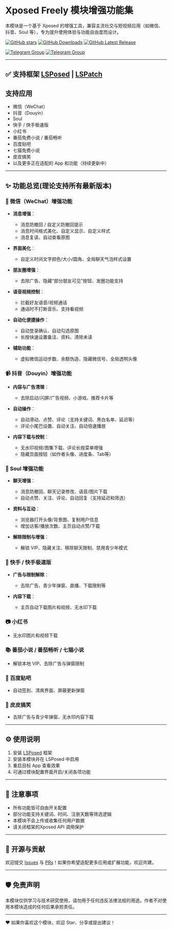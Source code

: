 # Xposed Freely 模块增强功能集

本模块是一个基于 Xposed 的增强工具，兼容主流社交与短视频应用（如微信、抖音、Soul 等），专为提升使用体验与功能自由度而设计。


[![GitHub stars](https://img.shields.io/github/stars/Xposed-Modules-Repo/me.build?label=stars)](https://github.com/Xposed-Modules-Repo/me.build/stargazers)
[![GitHub Downloads](https://img.shields.io/github/downloads/Xposed-Modules-Repo/me.build/total?label=Downloads)](https://github.com/Xposed-Modules-Repo/me.build/releases)
[![GitHub Latest Release](https://img.shields.io/github/v/release/Xposed-Modules-Repo/me.build)](https://github.com/Xposed-Modules-Repo/me.build/releases/latest)

[![Telegram Group](https://img.shields.io/badge/Freely用户交流群-群组-blue.svg?logo=qq)](https://qm.qq.com/cgi-bin/qm/qr?k=jPy6zzSs5sjv_jPAhD2s9NJuKNQdQT2p&jump_from=webapi&authKey=vfpbIAz3YtgFqv4I1I7pYrkK9XmUBr5UmQoBIXdcH3Nfm8Au8IorwUZo2EkN+3Fq) [![Telegram Group](https://img.shields.io/badge/Freely会员交流群-群组-blue.svg?logo=qq)](https://qm.qq.com/cgi-bin/qm/qr?k=K4Ps-ehEFrD5D-zEP-E-_5aAg4LSFyjq&jump_from=webapi&authKey=T5UKO1ceTdpF6T79TbI+7T45sZx18t5wxKaacW0iE5xgfHSO2D9XZpc3Np5FTvDy)




---


## ✅ 支持框架  [LSPosed](https://github.com/LSPosed/LSPosed) | [LSPatch](https://github.com/LSPosed/LSPatch)



## 支持应用

* 微信（WeChat）
* 抖音（Douyin）
* Soul
* 快手 / 快手极速版
* 小红书
* 番茄免费小说 / 番茄畅听
* 百度贴吧
* 七猫免费小说
* 皮皮搞笑
* 以及更多正在适配的 App 和功能（持续更新中）
---


## ✨ 功能总览(理论支持所有最新版本)

### 📱 微信（WeChat）增强功能

* **消息增强**：

  * 消息防撤回 / 自定义防撤回提示
  * 消息时间格式美化、自定义显示、自定义样式
  * 消息复读、自动查看原图
* **界面美化**：

  * 自定义时间文字颜色/大小/圆角、全局聊天气泡样式设置
* **朋友圈增强**：

  * 去除广告、隐藏“部分朋友可见”按钮、发圈功能支持
* **语音视频控制**：

  * 拦截好友语音/视频通话
  * 通话时不打断音乐、支持看视频
* **自动化便捷操作**：

  * 自动登录确认、自动勾选原图
  * 长按快速设置备注、资料、清除未读
* **辅助功能**：

  * 虚拟微信运动步数、余额伪造、隐藏微信号、全局透明头像

### 📹 抖音（Douyin）增强功能

* **内容与广告清理**：

  * 去除启动/闪屏/广告视频、小游戏、推荐卡片等
* **自动操作**：

  * 自动滑动、点赞、评论（支持关键词、黑白名单、延迟等）
  * 评论小尾巴设置、自动关注、自动倍速播放
* **内容下载与控制**：

  * 无水印视频/图集下载、评论长按菜单增强
  * 隐藏页面按钮（如作者头像、进度条、Tab等）

### 💬 Soul 增强功能

* **聊天增强**：

  * 消息防撤回、聊天记录修改、语音/图片下载
  * 自动点赞、关注、评论、自动回复（支持延迟和筛选）
* **资料与互动**：

  * 浏览器打开头像/背景图、复制用户信息
  * 增加访客/播放次数、主页自动点赞/下载
* **解除限制与增强**：

  * 解锁 VIP、隐藏关注、移除聊天限制、禁用青少年模式

### 🎥 快手 / 快手极速版

* **广告与限制解除**：

  * 去除广告、青少年弹窗、直播、下载限制等
* **内容下载**：

  * 主页自动下载图片和视频、无水印下载

### 📷 小红书

* 无水印图片和视频下载

### 📚 番茄小说 / 番茄畅听 / 七猫小说

* 解锁本地 VIP、去除广告与弹窗限制

### 🧵 百度贴吧

* 自动签到、清爽界面、屏蔽更新弹窗

### 🐸 皮皮搞笑

* 去除广告与青少年弹窗、无水印内容下载

---

## ⚙️ 使用说明

1. 安装 [LSPosed](https://github.com/LSPosed/LSPosed) 框架
2. 安装本模块并在 LSPosed 中启用
3. 重启目标 App 查看效果
4. 可通过模块配置界面开启/关闭各项功能

---

## 📌 注意事项

* 所有功能皆可自由开关配置
* 部分功能支持关键词、时间、注册天数等筛选逻辑
* 本模块不会上传或收集任何用户数据
* 请关闭框架的Xposed API 调用保护

---

## 📄 开源与贡献

欢迎提交 [Issues](https://github.com/Xposed-Modules-Repo/me.plusne/issues) 与 [PRs](https://github.com/Xposed-Modules-Repo/me.plusne/pulls)！如果你希望适配更多应用或扩展功能，欢迎共建。

---

## 🛡️ 免责声明

本模块仅供学习与技术研究使用，请勿用于任何违反法律法规的用途。作者不对使用本模块造成的任何后果承担责任。

---

❤️ 如果你喜欢这个模块，欢迎 Star、分享或提出建议！
